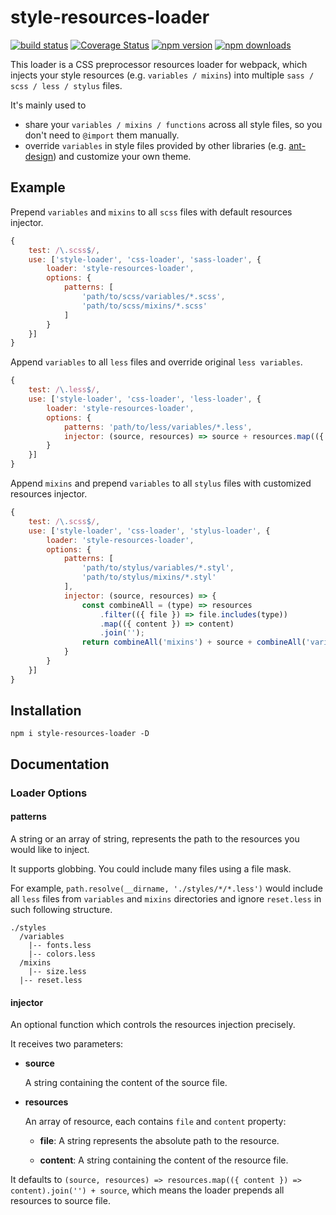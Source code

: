# style-resources-loader

[![build status](https://img.shields.io/travis/yenshih/style-resources-loader/master.svg?style=flat-square)](https://travis-ci.org/yenshih/style-resources-loader)
[![Coverage Status](https://img.shields.io/coveralls/yenshih/style-resources-loader/master.svg?style=flat)](https://coveralls.io/github/yenshih/style-resources-loader?branch=master)
[![npm version](https://img.shields.io/npm/v/style-resources-loader.svg?style=flat-square)](https://www.npmjs.com/package/style-resources-loader)
[![npm downloads](https://img.shields.io/npm/dm/style-resources-loader.svg?style=flat-square)](https://www.npmjs.com/package/style-resources-loader)

This loader is a CSS preprocessor resources loader for webpack, which injects your style resources (e.g. `variables / mixins`) into multiple `sass / scss / less / stylus` files.

It's mainly used to
 - share your `variables / mixins / functions` across all style files, so you don't need to `@import` them manually.
 - override `variables` in style files provided by other libraries (e.g. [ant-design](https://github.com/ant-design/ant-design)) and customize your own theme.

## Example

Prepend `variables` and `mixins` to all `scss` files with default resources injector.

``` js
{
    test: /\.scss$/,
    use: ['style-loader', 'css-loader', 'sass-loader', {
        loader: 'style-resources-loader',
        options: {
            patterns: [
                'path/to/scss/variables/*.scss',
                'path/to/scss/mixins/*.scss'
            ]
        }
    }]
}
```

Append `variables` to all `less` files and override original `less variables`.

```js
{
    test: /\.less$/,
    use: ['style-loader', 'css-loader', 'less-loader', {
        loader: 'style-resources-loader',
        options: {
            patterns: 'path/to/less/variables/*.less',
            injector: (source, resources) => source + resources.map(({ content }) => content).join('')
        }
    }]
}
```

Append `mixins` and prepend `variables` to all `stylus` files with customized resources injector.

``` js
{
    test: /\.scss$/,
    use: ['style-loader', 'css-loader', 'stylus-loader', {
        loader: 'style-resources-loader',
        options: {
            patterns: [
                'path/to/stylus/variables/*.styl',
                'path/to/stylus/mixins/*.styl'
            ],
            injector: (source, resources) => {
                const combineAll = (type) => resources
                    .filter(({ file }) => file.includes(type))
                    .map(({ content }) => content)
                    .join('');
                return combineAll('mixins') + source + combineAll('variables');
            }
        }
    }]
}
```

## Installation

```
npm i style-resources-loader -D
```

## Documentation

### Loader Options

#### patterns

A string or an array of string, represents the path to the resources you would like to inject.

It supports globbing. You could include many files using a file mask.

For example, `path.resolve(__dirname, './styles/*/*.less')` would include all `less` files from `variables` and `mixins` directories and ignore `reset.less` in such following structure.

```
./styles
  /variables
    |-- fonts.less
    |-- colors.less
  /mixins
    |-- size.less
  |-- reset.less
```

#### injector

An optional function which controls the resources injection precisely.

It receives two parameters:

- **source**

    A string containing the content of the source file.

- **resources**

    An array of resource, each contains `file` and `content` property:

    - **file**: A string represents the absolute path to the resource.

    - **content**: A string containing the content of the resource file.

It defaults to `(source, resources) => resources.map(({ content }) => content).join('') + source`, which means the loader prepends all resources to source file.
